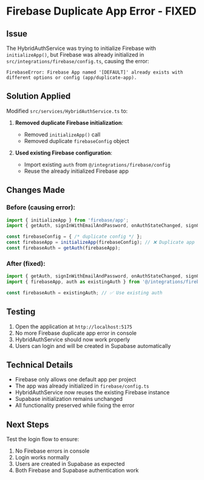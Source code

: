 # Firebase Duplicate App Error - FIXED

## Issue
The HybridAuthService was trying to initialize Firebase with `initializeApp()`, but Firebase was already initialized in `src/integrations/firebase/config.ts`, causing the error:

```
FirebaseError: Firebase App named '[DEFAULT]' already exists with different options or config (app/duplicate-app).
```

## Solution Applied
Modified `src/services/HybridAuthService.ts` to:

1. **Removed duplicate Firebase initialization**: 
   - Removed `initializeApp()` call
   - Removed duplicate `firebaseConfig` object

2. **Used existing Firebase configuration**:
   - Import existing `auth` from `@/integrations/firebase/config`
   - Reuse the already initialized Firebase app

## Changes Made

### Before (causing error):
```typescript
import { initializeApp } from 'firebase/app';
import { getAuth, signInWithEmailAndPassword, onAuthStateChanged, signOut as firebaseSignOut } from 'firebase/auth';

const firebaseConfig = { /* duplicate config */ };
const firebaseApp = initializeApp(firebaseConfig); // ❌ Duplicate app
const firebaseAuth = getAuth(firebaseApp);
```

### After (fixed):
```typescript
import { getAuth, signInWithEmailAndPassword, onAuthStateChanged, signOut as firebaseSignOut } from 'firebase/auth';
import { firebaseApp, auth as existingAuth } from '@/integrations/firebase/config';

const firebaseAuth = existingAuth; // ✅ Use existing auth
```

## Testing
1. Open the application at `http://localhost:5175`
2. No more Firebase duplicate app error in console
3. HybridAuthService should now work properly
4. Users can login and will be created in Supabase automatically

## Technical Details
- Firebase only allows one default app per project
- The app was already initialized in `firebase/config.ts`
- HybridAuthService now reuses the existing Firebase instance
- Supabase initialization remains unchanged
- All functionality preserved while fixing the error

## Next Steps
Test the login flow to ensure:
1. No Firebase errors in console
2. Login works normally
3. Users are created in Supabase as expected
4. Both Firebase and Supabase authentication work
